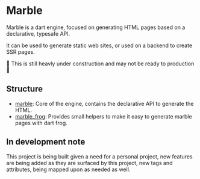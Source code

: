 # Marble

Marble is a dart engine, focused on generating HTML pages based on a declarative, typesafe API.

It can be used to generate static web sites, or used on a backend to create SSR pages.

🚧 This is still heavly under construction and may not be ready to production 🚧

## Structure

 - [marble](./packages/marble): Core of the engine, contains the declarative API to generate the HTML.
 - [marble_frog](./packages/marble_frog): Provides small helpers to make it easy to generate marble pages with dart frog.

## In development note

This project is being built given a need for a personal project, new features are being added as they are surfaced by this project, new tags and attributes, being mapped upon as needed as well.
